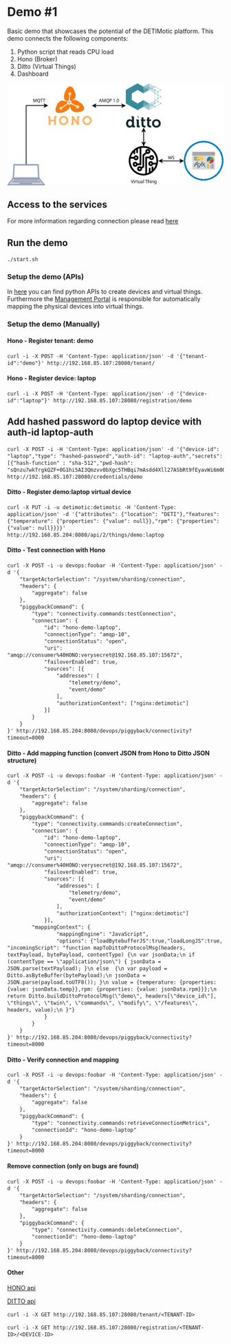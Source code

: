 # Demo #1

Basic demo that showcases the potential of the DETIMotic platform.
This demo connects the following components:
1. Python script that reads CPU load
2. Hono (Broker)
3. Ditto (Virtual Things)
5. Dashboard

![alt text](html/images/demo01.png)

## Access to the services

For more information regarding connection please read [here](../setup/README.md)
 
## Run the demo

```console
./start.sh
```

### Setup the demo (APIs)

In [here](../api) you can find python APIs to create devices and virtual things.
Furthermore the [Management Portal](../mgt_portal/README.md) is responsible for automatically mapping the physical devices into virtual things.

### Setup the demo (Manually)

#### Hono - Register tenant: demo

```console
curl -i -X POST -H 'Content-Type: application/json' -d '{"tenant-id":"demo"}' http://192.168.85.107:28080/tenant/
```

#### Hono - Register device: laptop 

```console
curl -i -X POST -H 'Content-Type: application/json' -d '{"device-id":"laptop"}' http://192.168.85.107:28080/registration/demo
```

## Add hashed password do laptop device with auth-id laptop-auth

```console
curl -X POST -i -H 'Content-Type: application/json' -d '{"device-id": "laptop","type": "hashed-password","auth-id": "laptop-auth","secrets": [{"hash-function" : "sha-512","pwd-hash": "sQnzu7wkTrgkQZF+0G1hi5AI3Qmzvv0bXgc5THBqi7mAsdd4Xll27ASbRt9fEyavWi6m0QP9B8lThf+rDKy8hg=="}]}' http://192.168.85.107:28080/credentials/demo
```

#### Ditto - Register demo:laptop virtual device

```console
curl -X PUT -i -u detimotic:detimotic -H 'Content-Type: application/json' -d '{"attributes": {"location": "DETI"},"features": {"temperature": {"properties": {"value": null}},"rpm": {"properties": {"value": null}}}}' http://192.168.85.204:8080/api/2/things/demo:laptop
```

#### Ditto - Test connection with Hono

```console
curl -X POST -i -u devops:foobar -H 'Content-Type: application/json' -d '{
    "targetActorSelection": "/system/sharding/connection",
    "headers": {
        "aggregate": false
    },
    "piggybackCommand": {
        "type": "connectivity.commands:testConnection",
        "connection": {
            "id": "hono-demo-laptop",
            "connectionType": "amqp-10",
            "connectionStatus": "open",
            "uri": "amqp://consumer%40HONO:verysecret@192.168.85.107:15672",
            "failoverEnabled": true,
            "sources": [{
                "addresses": [
                    "telemetry/demo",
                    "event/demo"
                ],
                "authorizationContext": ["nginx:detimotic"]
            }]
        }
    }
}' http://192.168.85.204:8080/devops/piggyback/connectivity?timeout=8000
```

#### Ditto - Add mapping function (convert JSON from Hono to Ditto JSON structure)

```console
curl -X POST -i -u devops:foobar -H 'Content-Type: application/json' -d '{
    "targetActorSelection": "/system/sharding/connection",
    "headers": {
        "aggregate": false
    },
    "piggybackCommand": {
        "type": "connectivity.commands:createConnection",
        "connection": {
            "id": "hono-demo-laptop",
            "connectionType": "amqp-10",
            "connectionStatus": "open",
            "uri": "amqp://consumer%40HONO:verysecret@192.168.85.107:15672",
            "failoverEnabled": true,
            "sources": [{
                "addresses": [
                    "telemetry/demo",
                    "event/demo"
                ],
                "authorizationContext": ["nginx:detimotic"]
            }],
        "mappingContext": {
                "mappingEngine": "JavaScript",
                "options": {"loadBytebufferJS":true,"loadLongJS":true,
"incomingScript": "function mapToDittoProtocolMsg(headers, textPayload, bytePayload, contentType) {\n var jsonData;\n if (contentType == \"application/json\") { jsonData = JSON.parse(textPayload); }\n else  {\n var payload = Ditto.asByteBuffer(bytePayload);\n jsonData = JSON.parse(payload.toUTF8()); }\n value = {temperature: {properties: {value: jsonData.temp}},rpm: {properties: {value: jsonData.rpm}}};\n return Ditto.buildDittoProtocolMsg(\"demo\", headers[\"device_id\"], \"things\", \"twin\", \"commands\", \"modify\", \"/features\", headers, value);\n }"}
            }
        }
    }
}' http://192.168.85.204:8080/devops/piggyback/connectivity?timeout=8000
```

#### Ditto - Verify connection and mapping

```console
curl -X POST -i -u devops:foobar -H 'Content-Type: application/json' -d '{
    "targetActorSelection": "/system/sharding/connection",
    "headers": {
        "aggregate": false
    },
    "piggybackCommand": {
        "type": "connectivity.commands:retrieveConnectionMetrics",
        "connectionId": "hono-demo-laptop"
    }
}' http://192.168.85.204:8080/devops/piggyback/connectivity?timeout=8000
```

#### Remove connection (only on bugs are found)

```console
curl -X POST -i -u devops:foobar -H 'Content-Type: application/json' -d '{
    "targetActorSelection": "/system/sharding/connection",
    "headers": {
        "aggregate": false
    },
    "piggybackCommand": {
        "type": "connectivity.commands:deleteConnection",
        "connectionId": "hono-demo-laptop"
    }
}' http://192.168.85.204:8080/devops/piggyback/connectivity?timeout=8000
```


#### Other

[HONO api](https://www.eclipse.org/hono/api/)

[DITTO api](https://www.eclipse.org/ditto/http-api-doc.html#/Things)

```console
curl -i -X GET http://192.168.85.107:28080/tenant/<TENANT-ID>
```

```console
curl -i -X GET http://192.168.85.107:28080/registration/<TENANT-ID>/<DEVICE-ID>
```
